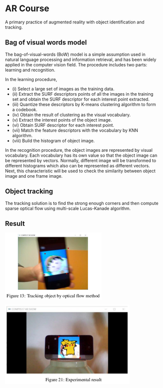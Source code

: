 # AR Course
A primary practice of augmented reality with object identification and tracking.

## Bag of visual words model
The bag-of-visual-words (BoW) model is a simple assumption used in natural language processing and information retrieval, and has been widely applied in the computer vision field. The procedure includes two parts: learning and recognition. 

In the learning procedure, 
- (i) Select a large set of images as the training data.
- (ii) Extract the SURF descriptors points of all the images in the training set and obtain the SURF descriptor for each interest point extracted. 
- (iii) Quantize these descriptors by K-means clustering algorithm to form a codebook. 
- (iv) Obtain the result of clustering as the visual vocabulary. 
- (v) Extract the interest points of the object image. 
- (vi) Obtain SURF descriptor for each interest point. 
- (vii) Match the feature descriptors with the vocabulary by KNN algorithm. 
- (viii) Build the histogram of object image.

In the recognition procedure, the object images are represented by visual vocabulary. Each vocabulary has its own value so that the object image can be represented by vectors. Normally, different image will be transformed to different histograms which also can be represented as different vectors. Next, this characteristic will be used to check the similarity between object image and one frame image.

## Object tracking
The tracking solution is to find the strong enough corners and then compute sparse optical flow using multi-scale Lucas-Kanade algorithm.

## Result
![image](https://github.com/JeffreyHoa/ar_course/blob/master/images/figure13.png)

![image](https://github.com/JeffreyHoa/ar_course/blob/master/images/figure21.png)

